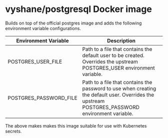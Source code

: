# vyshane/postgresql Docker image

Builds on top of the official postgres image and adds the following environment variable configurations.

Environment Variable | Description
--- | ---
POSTGRES_USER_FILE | Path to a file that contains the default user to be created. Overrides the upstream POSTGRES_USER environment variable.
POSTGRES_PASSWORD_FILE |  Path to a file that contains the password to use when creating the default user. Overrides the upstream POSTGRES_PASSWORD environment variable.

The above makes makes this image suitable for use with Kubernetes secrets.
